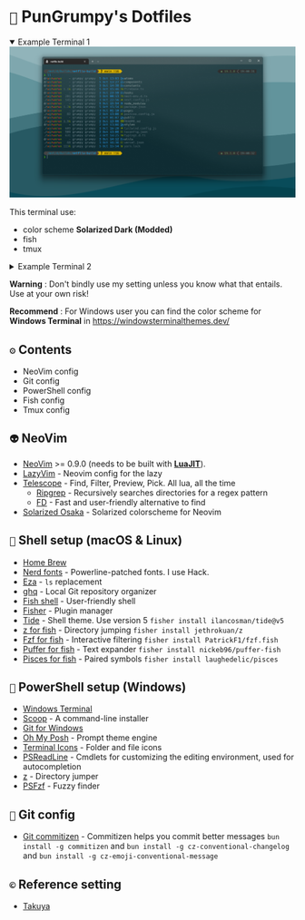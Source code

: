 <div aling="center">
    <h1><code>🐙</code> PunGrumpy's Dotfiles</h1>
</div>

<details open>
    <summary>Example Terminal 1</summary>
    <img src="./images/example-terminal-1.png"
        alt="Example Terminal 1" />
    <p>This terminal use:</p>
    <ul>
        <li>color scheme <strong>Solarized Dark (Modded)</strong></li>
        <li>fish</li>
        <li>tmux</li>
    </ul>
</details>

<details>
    <summary>Example Terminal 2</summary>
    <img src="./images/example-terminal-2.png"
        alt="Example Terminal 2" />
    <p>This terminal use:</p>
    <ul>
        <li>color scheme <strong>One Half Dark (Modded)</strong></li>
        <li>powershell</li>
    </ul>
</details>

**Warning** : Don't bindly use my setting unless you know what that entails. Use at your own risk!

**Recommend** : For Windows user you can find the color scheme for **Windows Terminal** in https://windowsterminalthemes.dev/

## `⚙️` Contents

- NeoVim config
- Git config
- PowerShell config
- Fish config
- Tmux config

## `👽` NeoVim

- [NeoVim](https://neovim.io/) >= 0.9.0 (needs to be built with [**LuaJIT**](https://luajit.org/luajit.html)).
- [LazyVim](https://github.com/LazyVim/LazyVim) - Neovim config for the lazy
- [Telescope](https://github.com/nvim-telescope/telescope.nvim) - Find, Filter, Preview, Pick. All lua, all the time
  - [Ripgrep](https://github.com/BurntSushi/ripgrep) - Recursively searches directories for a regex pattern
  - [FD](https://github.com/sharkdp/fd) - Fast and user-friendly alternative to find
- [Solarized Osaka](https://github.com/craftzdog/solarized-osaka.nvim) - Solarized colorscheme for Neovim

## `🐚` Shell setup (macOS & Linux)

- [Home Brew](https://brew.sh/)
- [Nerd fonts](https://github.com/ryanoasis/nerd-fonts) - Powerline-patched fonts. I use Hack.
- [Eza](https://eza.rocks/) - `ls` replacement
- [ghq](https://github.com/x-motemen/ghq) - Local Git repository organizer
- [Fish shell](https://fishshell.com/) - User-friendly shell
- [Fisher](https://github.com/jorgebucaran/fisher) - Plugin manager
- [Tide](https://github.com/IlanCosman/tide) - Shell theme. Use version 5 `fisher install ilancosman/tide@v5`
- [z for fish](https://github.com/jethrokuan/z) - Directory jumping `fisher install jethrokuan/z`
- [Fzf for fish](https://github.com/PatrickF1/fzf.fish) - Interactive filtering `fisher install PatrickF1/fzf.fish`
- [Puffer for fish](https://github.com/nickeb96/puffer-fish) - Text expander `fisher install nickeb96/puffer-fish`
- [Pisces for fish](https://github.com/laughedelic/pisces) - Paired symbols `fisher install laughedelic/pisces`

## `👧` PowerShell setup (Windows)

- [Windows Terminal](https://apps.microsoft.com/store/detail/windows-terminal/9N0DX20HK701?hl=th-th&gl=th)
- [Scoop](https://scoop.sh/) - A command-line installer
- [Git for Windows](https://gitforwindows.org/)
- [Oh My Posh](https://ohmyposh.dev/) - Prompt theme engine
- [Terminal Icons](https://github.com/devblackops/Terminal-Icons) - Folder and file icons
- [PSReadLine](https://docs.microsoft.com/en-us/powershell/module/psreadline/) - Cmdlets for customizing the editing environment, used for autocompletion
- [z](https://www.powershellgallery.com/packages/z) - Directory jumper
- [PSFzf](https://github.com/kelleyma49/PSFzf) - Fuzzy finder

## `🦒` Git config

- [Git commitizen](https://github.com/commitizen/cz-cli) - Commitizen helps you commit better messages `bun install -g commitizen` and `bun install -g cz-conventional-changelog` and `bun install -g cz-emoji-conventional-message`

## `©️` Reference setting

- [Takuya](https://github.com/craftzdog/dotfiles-public)
